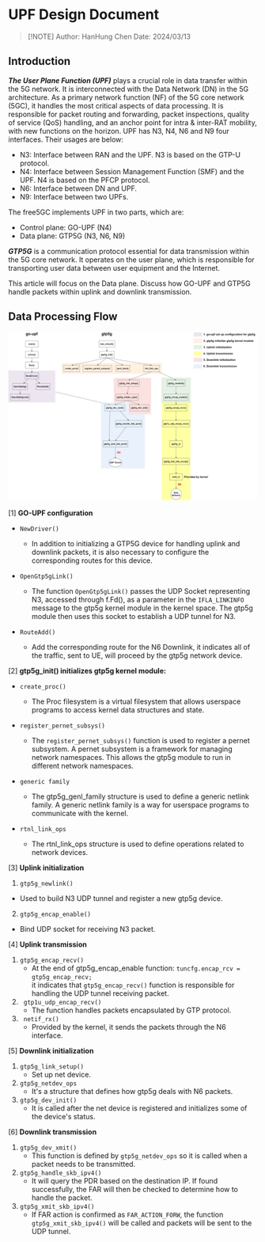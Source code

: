 # UPF Design Document
>
>[!NOTE]
> Author: HanHung Chen
> Date: 2024/03/13

## Introduction

***The User Plane Function (UPF)*** plays a crucial role in data transfer within the 5G network. It is interconnected with the Data Network (DN) in the 5G architecture. As a primary network function (NF) of the 5G core network (5GC), it handles the most critical aspects of data processing. It is responsible for packet routing and forwarding, packet inspections, quality of service (QoS) handling, and an anchor point for intra & inter-RAT mobility, with new functions on the horizon.
UPF has N3, N4, N6 and N9 four interfaces. Their usages are below:

- N3: Interface between RAN and the UPF. N3 is based on the GTP-U protocol.
- N4: Interface between Session Management Function (SMF) and the UPF. N4 is based on the PFCP protocol.
- N6: Interface between DN and UPF.
- N9: Interface between two UPFs.

The free5GC implements UPF in two parts, which are:

- Control plane: GO-UPF (N4)
- Data plane: GTP5G (N3, N6, N9)

***GTP5G*** is a communication protocol essential for data transmission within the 5G core network. It operates on the user plane, which is responsible for transporting user data between user equipment and the Internet.

This article will focus on the Data plane. Discuss how GO-UPF and GTP5G  handle packets within uplink and downlink transmission.

## Data Processing Flow
![free5GC_UL/DL_Workflow](./gtp5g_ULDL.jpg)

[1] **GO-UPF configuration**

- `NewDriver()`
  - In addition to initializing a GTP5G device for handling uplink and downlink packets, it is also necessary to configure the corresponding routes for this device.

- `OpenGtp5gLink()`
  - The function `OpenGtp5gLink()` passes the UDP Socket representing N3, accessed through f.Fd(), as a parameter in the `IFLA_LINKINFO` message to the gtp5g kernel module in the kernel space. The gtp5g module then uses this socket to establish a UDP tunnel for N3.
- `RouteAdd()`
  - Add the corresponding route for the N6 Downlink, it indicates all of the traffic, sent to UE, will proceed by the gtp5g network device.

[2] **gtp5g_init() initializes gtp5g kernel module:**

- `create_proc()`
  - The Proc filesystem is a virtual filesystem that allows userspace programs to access kernel data structures and state.

- `register_pernet_subsys()`
  - The `register_pernet_subsys()` function is used to register a pernet subsystem. A pernet subsystem is a framework for managing network namespaces. This allows the gtp5g module to run in different network namespaces.

- `generic family`
  - The gtp5g_genl_family structure is used to define a generic netlink family. A generic netlink family is a way for userspace programs to communicate with the kernel.

- `rtnl_link_ops`
  - The rtnl_link_ops structure is used to define operations related to network devices.

[3] **Uplink initialization**

1. ```gtp5g_newlink()```
  - Used to build N3 UDP tunnel and register a new gtp5g device.
2. ```gtp5g_encap_enable()```
  - Bind UDP socket for receiving N3 packet.

[4] **Uplink transmission**

1. `gtp5g_encap_recv()`
   - At the end of gtp5g_encap_enable function:
    `tuncfg.encap_rcv = gtp5g_encap_recv;` \
    it indicates that `gtp5g_encap_recv()` function is responsible for handling the UDP tunnel receiving packet.
2. ` gtp1u_udp_encap_recv()`
   - The function handles packets encapsulated by GTP protocol. 
3. ` netif_rx()`
   - Provided by the kernel, it sends the packets through the N6 interface.

[5] **Downlink initialization**

1. `gtp5g_link_setup() `
   - Set up net device.
2. `gtp5g_netdev_ops `
   - It's a structure that defines how gtp5g deals with N6 packets.
3. `gtp5g_dev_init()`
   - It is called after the net device is registered and initializes some of the device's status.

[6] **Downlink transmission**

1. `gtp5g_dev_xmit()`
    - This function is defined by `gtp5g_netdev_ops` so it is called when a packet needs to be transmitted.
2. `gtp5g_handle_skb_ipv4()`
   - It will query the PDR based on the destination IP. If found successfully, the FAR will then be checked to determine how to handle the packet.
3. `gtp5g_xmit_skb_ipv4()`
   - If FAR action is confirmed as `FAR_ACTION_FORW`, the function `gtp5g_xmit_skb_ipv4()` will be called and packets will be sent to the UDP tunnel.
